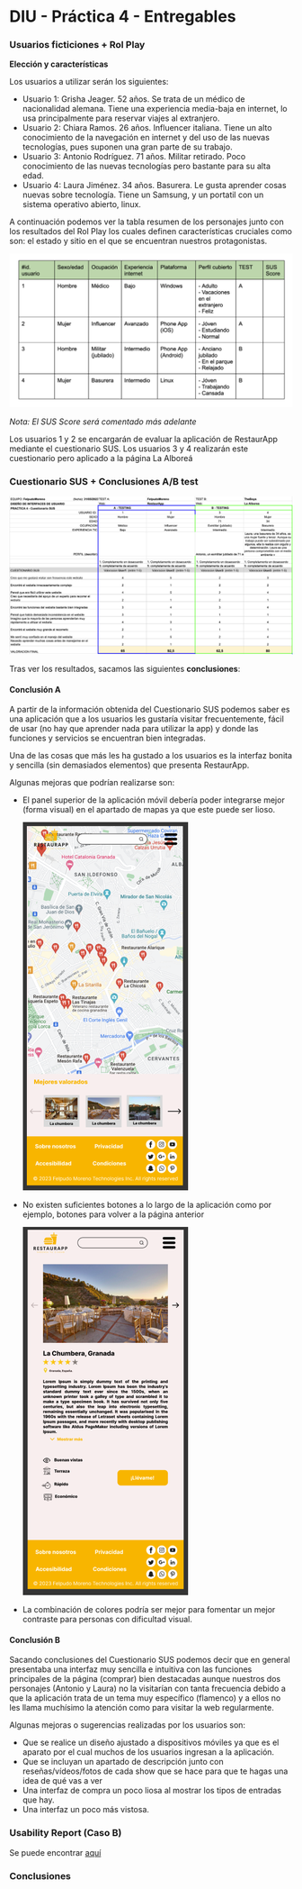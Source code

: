 # DIU - Práctica 4 - Entregables

### Usuarios ficticiones + Rol Play

**Elección y características**

Los usuarios a utilizar serán los siguientes:

- Usuario 1: Grisha Jeager. 52 años. Se trata de un médico de nacionalidad alemana. Tiene una experiencia media-baja en internet, lo usa principalmente para reservar viajes al extranjero.
- Usuario 2: Chiara Ramos. 26 años. Influencer italiana. Tiene un alto conocimiento de la navegación en internet y del uso de las nuevas tecnologías, pues suponen una gran parte de su trabajo.
- Usuario 3: Antonio Rodríguez. 71 años. Militar retirado. Poco conocimiento de las nuevas tecnologías pero bastante para su alta edad.
- Usuario 4: Laura Jiménez. 34 años. Basurera. Le gusta aprender cosas nuevas sobre tecnología. Tiene un Samsung, y un portatil con un sistema operativo abierto, linux.

A continuación podemos ver la tabla resumen de los personajes junto con los resultados del Rol Play los cuales definen características cruciales como son: el estado y sitio en el que se encuentran nuestros protagonistas.

![](usuarios.png)

*Nota: El SUS Score será comentado más adelante*

Los usuarios 1 y 2 se encargarán de evaluar la aplicación de RestaurApp mediante el cuestionario SUS. 
Los usuarios 3 y 4 realizarán este cuestionario pero aplicado a la página La Alboreá



### Cuestionario SUS + Conclusiones A/B test

![](sus.png)

Tras ver los resultados, sacamos las siguientes **conclusiones**:

#### Conclusión A

A partir de la información obtenida del Cuestionario SUS podemos saber es una aplicación que a los usuarios les gustaría visitar frecuentemente, fácil de usar (no hay que aprender nada para utilizar la app) y donde las funciones y servicios se encuentran bien integradas.

Una de las cosas que más les ha gustado a los usuarios es la interfaz bonita y sencilla (sin demasiados elementos) que presenta RestaurApp.



Algunas mejoras que podrían realizarse son:

* El panel superior de la aplicación móvil debería poder integrarse mejor (forma visual) en el apartado de mapas ya que este puede ser lioso.

  ![1.png](1.png)

* No existen suficientes botones a lo largo de la aplicación como por ejemplo, botones para volver a la página anterior

  ![2.png](2.png)

* La combinación de colores podría ser mejor para fomentar un mejor contraste para personas con dificultad visual.

#### Conclusión B

Sacando conclusiones del Cuestionario SUS podemos decir que en general  presentaba una interfaz muy sencilla e intuitiva con las funciones principales de la página (comprar) bien destacadas aunque nuestros dos personajes (Antonio y Laura) no la visitarían con tanta frecuencia debido a que la aplicación trata de un tema muy específico (flamenco) y a ellos no les llama muchísimo la atención como para visitar la web regularmente.



Algunas mejoras o sugerencias realizadas por los usuarios son:

* Que se realice un diseño ajustado a dispositivos móviles ya que es el aparato por el cual muchos de los usuarios ingresan a la aplicación.
* Que se incluyan un apartado de descripción junto con reseñas/vídeos/fotos de cada show que se hace para que te hagas una idea de qué vas a ver
* Una interfaz de compra un poco liosa al mostrar los tipos de entradas que hay.
* Una interfaz un poco más vistosa.

### Usability Report (Caso B)

Se puede encontrar [aquí]()

### Conclusiones



